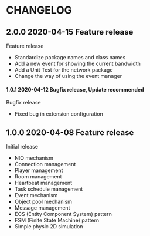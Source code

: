 # CHANGELOG

## 2.0.0 2020-04-15 Feature release
Feature release
- Standardize package names and class names
- Add a new event for showing the current bandwidth
- Add a Unit Test for the network package
- Change the way of using the event manager

#### 1.0.1 2020-04-12 Bugfix release, Update recommended
Bugfix release
- Fixed bug in extension configuration

## 1.0.0 2020-04-08 Feature release
Initial release
- NIO mechanism
- Connection management
- Player management
- Room management
- Heartbeat management
- Task schedule management
- Event mechanism
- Object pool mechanism
- Message management
- ECS (Entity Component System) pattern
- FSM (Finite State Machine) pattern
- Simple physic 2D simulation
